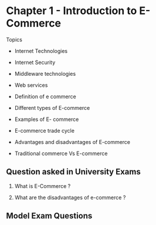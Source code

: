 # Chapter 1 - Introduction to E-Commerce 


Topics

+ Internet Technologies
+ Internet Security
+ Middleware technologies
+ Web services

+ Definition of e commerce
+ Different types of E-commerce
+ Examples of E- commerce
+ E-commerce trade cycle
+ Advantages and disadvantages of E-commerce
+ Traditional commerce Vs E-commerce

## Question asked in University Exams

1. What is E-Commerce ?

2. What are the disadvantages of e-commerce ?

## Model Exam Questions
